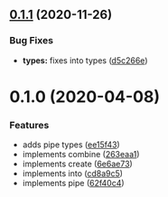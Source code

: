 ## [0.1.1](https://github.com/rafamel/pipettes/compare/v0.1.0...v0.1.1) (2020-11-26)


### Bug Fixes

* **types:** fixes into types ([d5c266e](https://github.com/rafamel/pipettes/commit/d5c266e290644bb41e8a4bb2fdb255dc2b17ea4f))



# 0.1.0 (2020-04-08)


### Features

* adds pipe types ([ee15f43](https://github.com/rafamel/pipettes/commit/ee15f431f1bffdb4522ccee4928fcf3b88b1332c))
* implements combine ([263eaa1](https://github.com/rafamel/pipettes/commit/263eaa12aec2da54a1158068f5d4edcbd026ad34))
* implements create ([6e6ae73](https://github.com/rafamel/pipettes/commit/6e6ae7303ee7647d289a95db7d7e380eb80c54dc))
* implements into ([cd8a9c5](https://github.com/rafamel/pipettes/commit/cd8a9c56d22e66bb2baa4aa42d54bc86e43fadf9))
* implements pipe ([62f40c4](https://github.com/rafamel/pipettes/commit/62f40c462c06bd864bfa975008667444fb520a0b))



